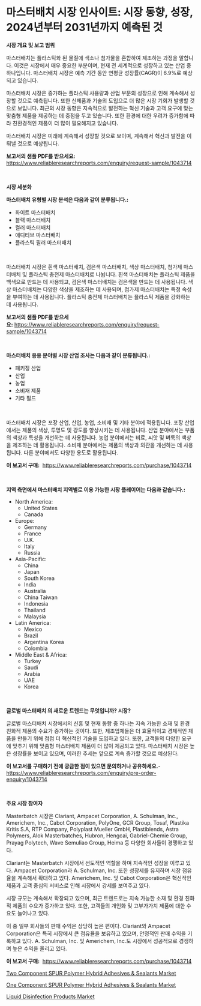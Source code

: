 <p><h1>마스터배치 시장 인사이트: 시장 동향, 성장, 2024년부터 2031년까지 예측된 것</h1></p><p><strong>시장 개요 및 보고 범위</strong></p>
<p><p>마스터배치는 플라스틱화 된 물질에 색소나 첨가물을 혼합하여 제조하는 과정을 말합니다. 이것은 시장에서 매우 중요한 부분이며, 현재 전 세계적으로 성장하고 있는 산업 중 하나입니다. 마스터배치 시장은 예측 기간 동안 연평균 성장률(CAGR)이 6.9%로 예상되고 있습니다.</p><p>마스터배치 시장은 증가하는 플라스틱 사용량과 산업 부문의 성장으로 인해 계속해서 성장할 것으로 예측됩니다. 또한 신제품과 기술의 도입으로 더 많은 시장 기회가 발생할 것으로 보입니다. 최근의 시장 동향은 지속적으로 발전하는 혁신 기술과 고객 요구에 맞는 맞춤형 제품을 제공하는 데 중점을 두고 있습니다. 또한 환경에 대한 우려가 증가함에 따라 친환경적인 제품이 더 많이 필요해지고 있습니다.</p><p>마스터배치 시장은 미래에 계속해서 성장할 것으로 보이며, 계속해서 혁신과 발전을 이뤄낼 것으로 예상됩니다.</p></p>
<p><strong>보고서의 샘플 PDF를 받으세요:</strong> <a href="https://www.reliableresearchreports.com/enquiry/request-sample/1043714">https://www.reliableresearchreports.com/enquiry/request-sample/1043714</a></p>
<p>&nbsp;</p>
<p><strong>시장 세분화</strong></p>
<p><strong>마스터배치 유형별 시장 분석은 다음과 같이 분류됩니다.:</strong></p>
<p><ul><li>화이트 마스터배치</li><li>블랙 마스터배치</li><li>컬러 마스터배치</li><li>애디티브 마스터배치</li><li>플라스틱 필러 마스터배치</li></ul></p>
<p>&nbsp;</p>
<p><p>마스터배치 시장은 흰색 마스터배치, 검은색 마스터배치, 색상 마스터배치, 첨가제 마스터배치 및 플라스틱 충전제 마스터배치로 나뉩니다. 흰색 마스터배치는 플라스틱 제품을 백색으로 만드는 데 사용되고, 검은색 마스터배치는 검은색을 만드는 데 사용됩니다. 색상 마스터배치는 다양한 색상을 제조하는 데 사용되며, 첨가제 마스터배치는 특정 속성을 부여하는 데 사용됩니다. 플라스틱 충전제 마스터배치는 플라스틱 제품을 강화하는 데 사용됩니다.</p></p>
<p><strong>보고서의 샘플 PDF를 받으세요:</strong>&nbsp;<a href="https://www.reliableresearchreports.com/enquiry/request-sample/1043714">https://www.reliableresearchreports.com/enquiry/request-sample/1043714</a></p>
<p>&nbsp;</p>
<p><strong> 마스터배치 응용 분야별 시장 산업 조사는 다음과 같이 분류됩니다.:</strong></p>
<p><ul><li>패키징 산업</li><li>산업</li><li>농업</li><li>소비재 제품</li><li>기타 필드</li></ul></p>
<p>&nbsp;</p>
<p><p>마스터배치 시장은 포장 산업, 산업, 농업, 소비재 및 기타 분야에 적용됩니다. 포장 산업에서는 제품의 색상, 투명도 및 강도를 향상시키는 데 사용됩니다. 산업 분야에서는 부품의 색상과 특성을 개선하는 데 사용됩니다. 농업 분야에서는 비료, 씨앗 및 벼룩의 색상을 제조하는 데 활용됩니다. 소비재 분야에서는 제품의 색상과 외관을 개선하는 데 사용됩니다. 다른 분야에서도 다양한 용도로 활용됩니다.</p></p>
<p><strong>이 보고서 구매:</strong>&nbsp; <a href="https://www.reliableresearchreports.com/purchase/1043714">https://www.reliableresearchreports.com/purchase/1043714</a></p>
<p>&nbsp;</p>
<p><strong>지역 측면에서 마스터배치 지역별로 이용 가능한 시장 플레이어는 다음과 같습니다.:</strong></p>
<p><ul>
    <li>
        North America:
        <ul>
            <li>United States</li>
            <li>Canada</li>
        </ul>
    </li>
    <li>
        Europe:
        <ul>
            <li>Germany</li>
            <li>France</li>
            <li>U.K.</li>
            <li>Italy</li>
            <li>Russia</li>
        </ul>
    </li>
    <li>
        Asia-Pacific:
        <ul>
            <li>China</li>
            <li>Japan</li>
            <li>South Korea</li>
            <li>India</li>
            <li>Australia</li>
            <li>China Taiwan</li>
            <li>Indonesia</li>
            <li>Thailand</li>
            <li>Malaysia</li>
        </ul>
    </li>
    <li>
        Latin America:
        <ul>
            <li>Mexico</li>
            <li>Brazil</li>
            <li>Argentina Korea</li>
            <li>Colombia</li>
        </ul>
    </li>
    <li>
        Middle East & Africa:
        <ul>
            <li>Turkey</li>
            <li>Saudi</li>
            <li>Arabia</li>
            <li>UAE</li>
            <li>Korea</li>
        </ul>
    </li>
    </ul></p>
<p>&nbsp;</p>
<p><strong>글로벌 마스터배치 의 새로운 트렌드는 무엇입니까? 시장?</strong></p>
<p><p>글로벌 마스터배치 시장에서의 신흥 및 현재 동향 중 하나는 지속 가능한 소재 및 환경 친화적 제품의 수요가 증가하는 것이다. 또한, 제조업체들은 더 효율적이고 경제적인 제품을 만들기 위해 점점 더 혁신적인 기술을 도입하고 있다. 또한, 고객들의 다양한 요구에 맞추기 위해 맞춤형 마스터배치 제품이 더 많이 제공되고 있다. 마스터배치 시장은 높은 성장률을 보이고 있으며, 이러한 추세는 앞으로 계속 증가할 것으로 예상된다.</p></p>
<p><strong>이 보고서를 구매하기 전에 궁금한 점이 있으면 문의하거나 공유하세요.</strong>- <a href="https://www.reliableresearchreports.com/enquiry/pre-order-enquiry/1043714">https://www.reliableresearchreports.com/enquiry/pre-order-enquiry/1043714</a></p>
<p>&nbsp;</p>
<p><strong>주요 시장 참여자</strong></p>
<p><p>Masterbatch 시장은 Clariant, Ampacet Corporation, A. Schulman, Inc., Americhem, Inc., Cabot Corporation, PolyOne, GCR Group, Tosaf, Plastika Kritis S.A, RTP Company, Polyplast Mueller GmbH, Plastiblends, Astra Polymers, Alok Masterbatches, Hubron, Hengcai, Gabriel-Chemie Group, Prayag Polytech, Wave Semuliao Group, Heima 등 다양한 회사들이 경쟁하고 있다.</p><p>Clariant는 Masterbatch 시장에서 선도적인 역할을 하며 지속적인 성장을 이루고 있다. Ampacet Corporation과 A. Schulman, Inc. 또한 성장세를 유지하며 시장 점유율을 계속해서 확대하고 있다. Americhem, Inc. 및 Cabot Corporation은 혁신적인 제품과 고객 중심의 서비스로 인해 시장에서 강세를 보여주고 있다.</p><p>시장 규모는 계속해서 확장되고 있으며, 최근 트렌드로는 지속 가능한 소재 및 환경 친화적 제품의 수요가 증가하고 있다. 또한, 고객들의 개인화 및 고부가가치 제품에 대한 수요도 늘어나고 있다.</p><p>이 중 일부 회사들의 판매 수익은 상당히 높은 편이다. Clariant와 Ampacet Corporation은 특히 시장에서 큰 점유율을 보유하고 있으며, 안정적인 판매 수익을 기록하고 있다. A. Schulman, Inc. 및 Americhem, Inc.도 시장에서 성공적으로 경쟁하며 높은 수익을 올리고 있다.</p></p>
<p><strong>이 보고서 구매:</strong>&nbsp;&nbsp;<a href="https://www.reliableresearchreports.com/purchase/1043714">https://www.reliableresearchreports.com/purchase/1043714</a></p>
<p><p><a href="https://github.com/edytherolanlouisejk1miz0wig/Market-Research-Report-List-1/blob/main/two-component-spur-polymer-hybrid-adhesives-sealants-market.md">Two Component SPUR Polymer Hybrid Adhesives & Sealants Market</a></p><p><a href="https://github.com/peachesmcdowel1/Market-Research-Report-List-1/blob/main/one-component-spur-polymer-hybrid-adhesives-sealants-market.md">One Component SPUR Polymer Hybrid Adhesives & Sealants Market</a></p><p><a href="https://github.com/RoccoManning/Market-Research-Report-List-4/blob/main/liquid-disinfection-products-market.md">Liquid Disinfection Products Market</a></p></p>
